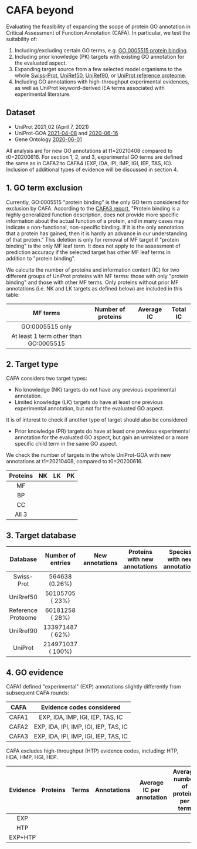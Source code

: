 # CAFA beyond #
Evaluating the feasibility of expanding the scope of protein GO annotation in Critical Assessment of Function Annotation (CAFA).
In particular, we test the suitability of:
1. Including/excluding certain GO terms, e.g. [GO:0005515 protein binding](https://www.ebi.ac.uk/QuickGO/term/GO:0005515).
2. Including prior knowledge (PK) targets with existing GO annotation for the evaluated aspect.
3. Expanding target source from a few selected model organisms to the whole [Swiss-Prot](https://www.uniprot.org/uniprot/?query=reviewed:yes), [UniRef50](https://www.uniprot.org/uniref/?query=&fil=identity:0.5), [UniRef90](https://www.uniprot.org/uniref/?query=&fil=identity:0.9), or [UniProt reference proteome](https://www.uniprot.org/uniprot/?query=proteome%3a(reference%3ayes)).
4. Including GO annotations with high-throughput experimental evidences, as well as UniProt keyword-derived IEA terms associated with experimental literature.

## Dataset ##
* UniProt 2021_02 (April 7, 2021)
* UniProt-GOA [2021-04-08](ftp://ftp.ebi.ac.uk/pub/databases/GO/goa/old/UNIPROT/goa_uniprot_all.gpa.203.gz) and [2020-06-16](ftp://ftp.ebi.ac.uk/pub/databases/GO/goa/old/UNIPROT/goa_uniprot_all.gaf.198.gz)
* Gene Ontology [2020-06-01](http://release.geneontology.org/2020-06-01/ontology/go-basic.obo)

All analysis are for new GO annotations at t1=20210408 compared to t0=20200616. For section 1, 2, and 3, experimental GO terms are defined the same as in CAFA2 to CAFA4 (EXP, IDA, IPI, IMP, IGI, IEP, TAS, IC). Inclusion of additional types of evidence will be discussed in section 4.

## 1. GO term exclusion ##

Currently, GO:0005515 "protein binding" is the only GO term considered for exclusion by CAFA. According to the [CAFA3 report](http://dx.doi.org/10.1186/s13059-019-1835-8), "Protein binding is a highly generalized function description, does not provide more specific information about the actual function of a protein, and in many cases may indicate a non-functional, non-specific binding. If it is the only annotation that a protein has gained, then it is hardly an advance in our understanding of that protein." This deletion is only for removal of MF target if "protein binding" is the only MF leaf term. It does not apply to the assessment of prediction accuracy if the selected target has other MF leaf terms in addition to "protein binding".

We calculte the number of proteins and information content (IC) for two different groups of UniProt proteins with MF terms: those with only "protein binding" and those with other MF terms.
Only proteins without prior MF annotations (i.e. NK and LK targets as defined below) are included in this table:

| MF terms                              | Number of proteins | Average IC | Total IC |
| :--:                                  | :--:               |  :--:      |  :--:    |
| GO:0005515 only                       |                    |            |          |
| At least 1 term other than GO:0005515 |                    |            |          |

## 2. Target type ##

CAFA considers two target types:
* No knowledge (NK) targets do not have any previous experimental annotation.
* Limited knowledge (LK) targets do have at least one previous experimental annotation, but not for the evaluated GO aspect.

It is of interest to check if another type of target should also be considered:
* Prior knowledge (PR) targets do have at least one previous experimental annotation for the evaluated GO aspect, but gain an unrelated or a more specific child term in the same GO aspect.

We check the number of targets in the whole UniProt-GOA with new annotations at t1=20210408, compared to t0=20200616.

| Proteins  | NK   | LK   | PK   |
| :--:      | :--: | :--: | :--: |
| MF        |      |      |      |
| BP        |      |      |      |
| CC        |      |      |      |
| All 3     |      |      |      |

## 3. Target database ##

| Database           | Number of entries | New annotations | Proteins with new annotations | Species with new annotations |
|   :--:             |  :--:             | :--:            | :--:                          | :--:                         |
| Swiss-Prot         |    564638 (0.26%) |                 |                               |                              |
| UniRref50          |  50105705 (  23%) |                 |                               |                              |
| Reference Proteome |  60181258 (  28%) |                 |                               |                              |
| UniRref90          | 133971487 (  62%) |                 |                               |                              |
| UniProt            | 214971037 ( 100%) |                 |                               |                              |


## 4. GO evidence ##

CAFA1 defined "experimental" (EXP) annotations slightly differently from subsequent CAFA rounds:

| CAFA  | Evidence codes considered             |
| :--:  | :--:                                  |
| CAFA1 | EXP, IDA,      IMP, IGI, IEP, TAS, IC |
| CAFA2 | EXP, IDA, IPI, IMP, IGI, IEP, TAS, IC |
| CAFA3 | EXP, IDA, IPI, IMP, IGI, IEP, TAS, IC |

CAFA excludes high-throughput (HTP) evidence codes, including: HTP, HDA, HMP, HGI, HEP.

| Evidence | Proteins | Terms | Annotations | Average IC per annotation | Average number of proteins per term |
| :--:     | :--:     | :--:  | :--:        |  :--:                     |  :--:                               |
| EXP      |          |       |             |                           |                                     |
| HTP      |          |       |             |                           |                                     |
| EXP+HTP  |          |       |             |                           |                                     |
